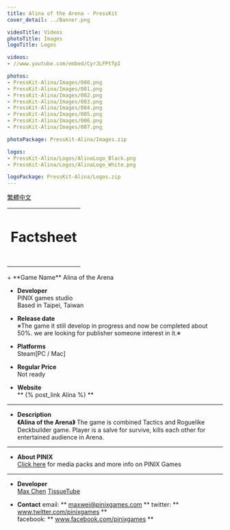 ```yaml
---
title: Alina of the Arena - PressKit
cover_detail: ../Banner.png

videoTitle: Videos
photoTitle: Images
logoTitle: Logos

videos: 
- //www.youtube.com/embed/CyrJLFPtTpI

photos: 
- PressKit-Alina/Images/000.png
- PressKit-Alina/Images/001.png
- PressKit-Alina/Images/002.png
- PressKit-Alina/Images/003.png
- PressKit-Alina/Images/004.png
- PressKit-Alina/Images/005.png
- PressKit-Alina/Images/006.png
- PressKit-Alina/Images/007.png

photoPackage: PressKit-Alina/Images.zip

logos: 
- PressKit-Alina/Logos/AlinaLogo_Black.png
- PressKit-Alina/Logos/AlinaLogo_White.png

logoPackage: PressKit-Alina/Logos.zip
---
```

<!--統一管理連結-->
[PINIXPressKitLink]: /PressKit-PINIX/en/
[MAXWEIWEB]: https://maxweichen.github.io/
[STEAMLINK]: ..
[APPSTORELINK]: ..
[GOOGLEPLAYLINK]: ..
[TISSUETUBEWEB]: https://www.facebook.com/TissueTubeGames/
<!--統一管理連結-->
<a href="../zh-TW/" class="button small" target=_self>繁體中文</a>
<table><td><h1>Factsheet<h1></td></table>
+ **Game Name**  
Alina of the Arena

+ **Developer**  
PINIX games studio  
Based in Taipei, Taiwan

+ **Release date**  
※The game it still develop in progress and now be completed about 50%. we are looking for publisher someone interest in it.※

+ **Platforms**  
Steam[PC / Mac]

+ **Regular Price**  
Not ready

+ **Website**  
** {% post_link Alina %} **

  
---
+ **Description**  
**《Alina of the Arena》**
The game is combined Tactics and Roguelike Deckbuilder game. 
Player is a salve for survive, kills each other for entertained audience in Arena.

<!--+ **History**  -->
<!--+ **Features** -->
---
<!--+ **Awards & Recognitio**-->
<!--+ **Reviews**-->
<!--Selected Articles-->
+ **About PINIX**  
[Click here][PINIXPressKitLink] for media packs and more info on PINIX Games

---
+ **Developer**  
[Max Chen][MAXWEIWEB]
[TissueTube][TISSUETUBEWEB]

+ **Contact**
email: ** maxwei@pinixgames.com **
twitter: ** www.twitter.com/pinixgames **  
facebook: ** www.facebook.com/pinixgames **

	